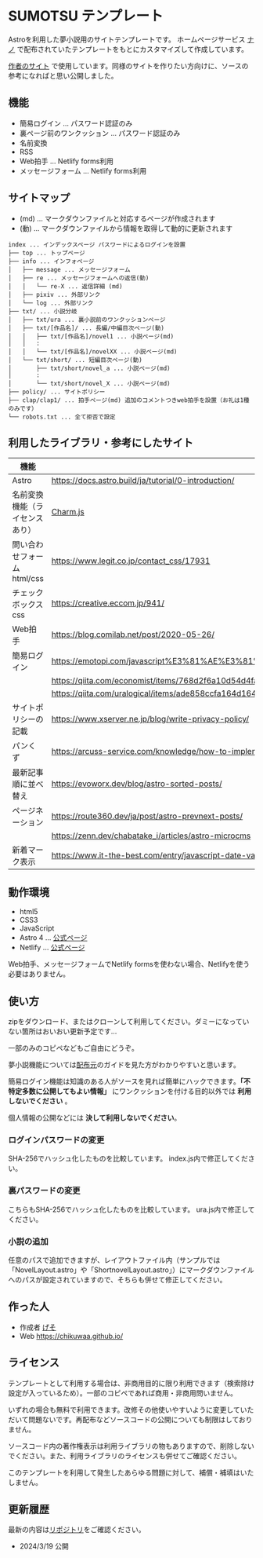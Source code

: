 # SUMOTSU テンプレート

Astroを利用した夢小説用のサイトテンプレートです。
ホームページサービス [ナノ](https://nanos.jp/) で配布されていたテンプレートをもとにカスタマイズして作成しています。

[作者のサイト](html://sumotsu.geso.work) で使用しています。同様のサイトを作りたい方向けに、ソースの参考になればと思い公開しました。

## 機能

* 簡易ログイン ... パスワード認証のみ
* 裏ページ前のワンクッション ... パスワード認証のみ
* 名前変換
* RSS
* Web拍手 ... Netlify forms利用
* メッセージフォーム ... Netlify forms利用

## サイトマップ
* (md) ... マークダウンファイルと対応するページが作成されます
* (動) ... マークダウンファイルから情報を取得して動的に更新されます

```
index ... インデックスページ パスワードによるログインを設置
├── top ... トップページ
├── info ... インフォページ
│   ├── message ... メッセージフォーム
│   ├── re ... メッセージフォームへの返信(動)
│   │   └── re-X ... 返信詳細 (md)
│   ├── pixiv ... 外部リンク
│   └── log ... 外部リンク
├── txt/ ... 小説分岐
│   ├── txt/ura ... 裏小説前のワンクッションページ
│   ├── txt/[作品名]/ ... 長編/中編目次ページ(動)
│   │   ├── txt/[作品名]/novel1 ... 小説ページ(md)
│   │   :
│   │   └── txt/[作品名]/novelXX ... 小説ページ(md)
│   └── txt/short/ ... 短編目次ページ(動)
│       ├── txt/short/novel_a ... 小説ページ(md)
│       :
│       └── txt/short/novel_X ... 小説ページ(md)
├── policy/ ... サイトポリシー
├── clap/clap1/ ... 拍手ページ(md) 追加のコメントつきweb拍手を設置（お礼は1種のみです）
└── robots.txt ... 全て拒否で設定
```

## 利用したライブラリ・参考にしたサイト

| 機能    | 参考先                                                 |
| ------- | ----------------------------------------------------- |
| Astro   | https://docs.astro.build/ja/tutorial/0-introduction/  |
| 名前変換機能（ライセンスあり） | [Charm.js](https://lanama.net/scripts/charm/) |
| 問い合わせフォームhtml/css | https://www.legit.co.jp/contact_css/17931 |
| チェックボックスcss | https://creative.eccom.jp/941/ |
| Web拍手 | https://blog.comilab.net/post/2020-05-26/ |
| 簡易ログイン | https://emotopi.com/javascript%E3%81%AE%E3%81%BF%E3%81%A7%E3%83%AD%E3%82%B0%E3%82%A4%E3%83%B3%E7%94%BB%E9%9D%A2%E3%82%92%E4%BD%9C%E6%88%90%E3%81%99%E3%82%8B%E6%96%B9%E6%B3%95%E3%80%90%E7%B0%A1%E5%8D%98%E3%82%B3%E3%83%94/ |
|  | https://qiita.com/economist/items/768d2f6a10d54d4fa39f |
|  | https://qiita.com/uralogical/items/ade858ccfa164d164a3b |
| サイトポリシーの記載 | https://www.xserver.ne.jp/blog/write-privacy-policy/ |
| パンくず | https://arcuss-service.com/knowledge/how-to-implement-breadcrumb.html |
| 最新記事順に並べ替え | https://evoworx.dev/blog/astro-sorted-posts/ |
| ページネーション | https://route360.dev/ja/post/astro-prevnext-posts/ |
|  | https://zenn.dev/chabatake_i/articles/astro-microcms |
| 新着マーク表示         | https://www.it-the-best.com/entry/javascript-date-validate-range |

## 動作環境

* html5
* CSS3
* JavaScript
* Astro 4 ... [公式ページ](https://docs.astro.build/ja/getting-started/)
* Netlify ... [公式ページ](https://docs.netlify.com/)

Web拍手、メッセージフォームでNetlify formsを使わない場合、Netlifyを使う必要はありません。

## 使い方

zipをダウンロード、またはクローンして利用してください。ダミーになっていない箇所はおいおい更新予定です...

一部のみのコピペなどもご自由にどうぞ。

夢小説機能については[配布元](https://lanama.net/scripts/charm/)のガイドを見た方がわかりやすいと思います。


簡易ログイン機能は知識のある人がソースを見れば簡単にハックできます。**「不特定多数に公開してもよい情報」** にワンクッションを付ける目的以外では **利用しないでください** 。

個人情報の公開などには **決して利用しないでください**。

### ログインパスワードの変更
SHA-256でハッシュ化したものを比較しています。
index.js内で修正してください。

### 裏パスワードの変更
こちらもSHA-256でハッシュ化したものを比較しています。
ura.js内で修正してください。

### 小説の追加
任意のパスで追加できますが、レイアウトファイル内（サンプルでは「NovelLayout.astro」や「ShortnovelLayout.astro」）にマークダウンファイルへのパスが設定されていますので、そちらも併せて修正してください。

## 作った人

* 作成者 [げそ](https://github.com/chikuwaa)
* Web https://chikuwaa.github.io/
<!-- * OFUSE -->

## ライセンス

テンプレートとして利用する場合は、非商用目的に限り利用できます（検索除け設定が入っているため）。一部のコピペであれば商用・非商用問いません。

いずれの場合も無料で利用できます。改修その他使いやすいように変更していただいて問題ないです。再配布などソースコードの公開についても制限はしておりません。

ソースコード内の著作権表示は利用ライブラリの物もありますので、削除しないでください。また、利用ライブラリのライセンスも併せてご確認ください。

このテンプレートを利用して発生したあらゆる問題に対して、補償・補填はいたしません。

## 更新履歴

最新の内容は[リポジトリ](https://github.com/chikuwaa/sumotsu_a)をご確認ください。

- 2024/3/19 公開